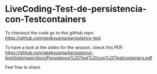 # LiveCoding-Test-de-persistencia-con-Testcontainers

To checkout the code go to this gitHub repo: https://github.com/geeksusma/persistence-test

To have a look at the slides for the session, check this PDF: https://github.com/geeksusma/persistence-test/blob/main/docs/Persistence%20Test%20con%20Testcontainers.pdf

Feel free to share.
